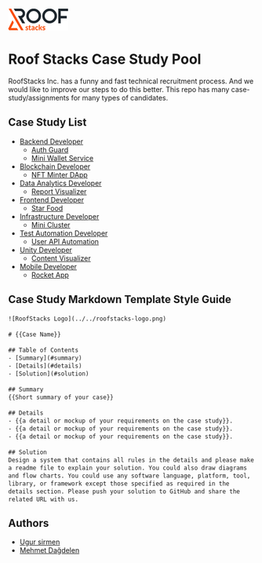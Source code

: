 ![RoofStacks Logo](roofstacks-logo.png)

# Roof Stacks Case Study Pool

RoofStacks Inc. has a funny and fast technical recruitment process. And we would like to improve our steps to do this better. This repo has many case-study/assignments for many types of candidates.

## Case Study List
- [Backend Developer](backend-developer/)
    - [Auth Guard](backend-developer/auth-guard/)
    - [Mini Wallet Service](backend-developer/mini-wallet-service/)
- [Blockchain Developer](blockchain-developer/)
    - [NFT Minter DApp](blockchain-developer/nft-minter-dapp/)
- [Data Analytics Developer](data-analytics-developer/)
    - [Report Visualizer](data-analytics-developer/report-visualizer/)
- [Frontend Developer](frontend-developer/)
    - [Star Food](frontend-developer/star-food/)
- [Infrastructure Developer](infrastructure-developer/)
    - [Mini Cluster](infrastructure-developer/mini-cluster/)
- [Test Automation Developer](test-automation-developer/)
    - [User API Automation](test-automation-developer/user-api-automation/)
- [Unity Developer](unity-developer/)
    - [Content Visualizer](unity-developer/content-visualizer/)
- [Mobile Developer](mobile-developer/)
    - [Rocket App](mobile-developer/rocket-app/)

## Case Study Markdown Template Style Guide

```
![RoofStacks Logo](../../roofstacks-logo.png)

# {{Case Name}}

## Table of Contents
- [Summary](#summary)
- [Details](#details)
- [Solution](#solution)

## Summary
{{Short summary of your case}}

## Details
- {{a detail or mockup of your requirements on the case study}}.
- {{a detail or mockup of your requirements on the case study}}.
- {{a detail or mockup of your requirements on the case study}}.

## Solution
Design a system that contains all rules in the details and please make a readme file to explain your solution. You could also draw diagrams and flow charts. You could use any software language, platform, tool, library, or framework except those specified as required in the details section. Please push your solution to GitHub and share the related URL with us.
```

## Authors
- [Ugur sirmen](https://github.com/ugursirmen)
- [Mehmet Dağdelen](https://github.com/mdagdelen)
